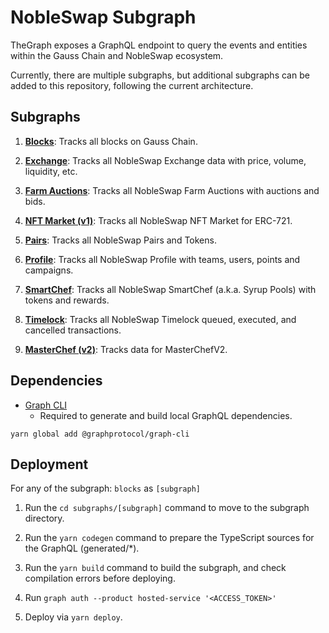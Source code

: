 # NobleSwap Subgraph

TheGraph exposes a GraphQL endpoint to query the events and entities within the Gauss Chain and NobleSwap ecosystem.

Currently, there are multiple subgraphs, but additional subgraphs can be added to this repository, following the current architecture.

## Subgraphs

1. **[Blocks](https://thegraph.com/legacy-explorer/subgraph/pancakeswap/blocks)**: Tracks all blocks on Gauss Chain.

2. **[Exchange]()**: Tracks all NobleSwap Exchange data with price, volume, liquidity, etc.

3. **[Farm Auctions](https://thegraph.com/legacy-explorer/subgraph/pancakeswap/farm-auctions)**: Tracks all NobleSwap Farm Auctions with auctions and bids.

4. **[NFT Market (v1)](https://thegraph.com/legacy-explorer/subgraph/pancakeswap/nft-market)**: Tracks all NobleSwap NFT Market for ERC-721.

5. **[Pairs](https://thegraph.com/legacy-explorer/subgraph/pancakeswap/pairs)**: Tracks all NobleSwap Pairs and Tokens.

6. **[Profile](https://thegraph.com/legacy-explorer/subgraph/pancakeswap/profile)**: Tracks all NobleSwap Profile with teams, users, points and campaigns.

7. **[SmartChef](https://thegraph.com/legacy-explorer/subgraph/pancakeswap/smartchef)**: Tracks all NobleSwap SmartChef (a.k.a. Syrup Pools) with tokens and rewards.

8. **[Timelock](https://thegraph.com/legacy-explorer/subgraph/pancakeswap/timelock)**: Tracks all NobleSwap Timelock queued, executed, and cancelled transactions.

14. **[MasterChef (v2)](https://thegraph.com/hosted-service/subgraph/pancakeswap/masterchef-v2)**: Tracks data for MasterChefV2.


## Dependencies

- [Graph CLI](https://github.com/graphprotocol/graph-cli)
    - Required to generate and build local GraphQL dependencies.

```shell
yarn global add @graphprotocol/graph-cli
```

## Deployment

For any of the subgraph: `blocks` as `[subgraph]`

1. Run the `cd subgraphs/[subgraph]` command to move to the subgraph directory.

2. Run the `yarn codegen` command to prepare the TypeScript sources for the GraphQL (generated/*).

3. Run the `yarn build` command to build the subgraph, and check compilation errors before deploying.

4. Run `graph auth --product hosted-service '<ACCESS_TOKEN>'`

5. Deploy via `yarn deploy`.
